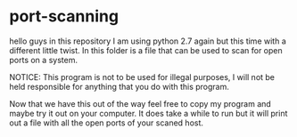 # port-scanning

hello guys in this repository I am using python 2.7 again but this time with a different little twist. In this folder is a file that can be used to scan for open ports on a system.  

NOTICE: This program is not to be used for illegal purposes, I will not be held responsible for anything that you do with this program.

Now that we have this out of the way feel free to copy my program and maybe try it out on your computer. It does take a while to run but it will print out a file with all the open ports of your scaned host.
